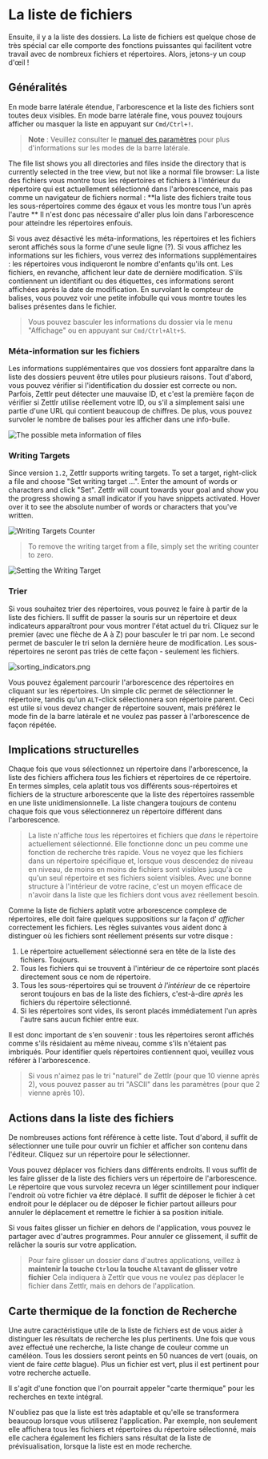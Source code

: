 # La liste de fichiers

Ensuite, il y a la liste des dossiers. La liste de fichiers est quelque chose de très spécial car elle comporte des fonctions puissantes qui facilitent votre travail avec de nombreux fichiers et répertoires. Alors, jetons-y un coup d'œil !

## Généralités

En mode barre latérale étendue, l'arborescence et la liste des fichiers sont toutes deux visibles. En mode barre latérale fine, vous pouvez toujours afficher ou masquer la liste en appuyant sur `Cmd/Ctrl+!`.

> **Note** : Veuillez consulter le [manuel des paramètres](../reference/settings.md) pour plus d'informations sur les modes de la barre latérale.

The file list shows you all directories and files inside the directory that is currently selected in the tree view, but not like a normal file browser: La liste des fichiers vous montre tous les répertoires et fichiers à l'intérieur du répertoire qui est actuellement sélectionné dans l'arborescence, mais pas comme un navigateur de fichiers normal : **la liste des fichiers traite tous les sous-répertoires comme des égaux et vous les montre tous l'un après l'autre **  Il n'est donc pas nécessaire d'aller plus loin dans l'arborescence pour atteindre les répertoires enfouis.

Si vous avez désactivé les méta-informations, les répertoires et les fichiers seront affichés sous la forme d'une seule ligne (?). Si vous affichez les informations sur les fichiers, vous verrez des informations supplémentaires : les répertoires vous indiqueront le nombre d'enfants qu'ils ont. Les fichiers, en revanche, affichent leur date de dernière modification. S'ils contiennent un identifiant ou des étiquettes, ces informations seront affichées après la date de modification. En survolant le compteur de balises, vous pouvez voir une petite infobulle qui vous montre toutes les balises présentes dans le fichier.

> Vous pouvez basculer les informations du dossier via le menu "Affichage" ou en appuyant sur `Cmd/Ctrl+Alt+S`.

### Méta-information sur les fichiers

Les informations supplémentaires que vos dossiers font apparaître dans la liste des dossiers peuvent être utiles pour plusieurs raisons. Tout d'abord, vous pouvez vérifier si l'identification du dossier est correcte ou non. Parfois, Zettlr peut détecter une mauvaise ID, et c'est la première façon de vérifier si Zettlr utilise réellement votre ID, ou s'il a simplement saisi une partie d'une URL qui contient beaucoup de chiffres. De plus, vous pouvez survoler le nombre de balises pour les afficher dans une info-bulle.

![The possible meta information of files](../img/file_meta.png)

### Writing Targets

Since version `1.2`, Zettlr supports writing targets. To set a target, right-click a file and choose "Set writing target …". Enter the amount of words or characters and click "Set". Zettlr will count towards your goal and show you the progress showing a small indicator if you have snippets activated. Hover over it to see the absolute number of words or characters that you've written.

![Writing Targets Counter](../img/writing_targets.png)

> To remove the writing target from a file, simply set the writing counter to zero.

![Setting the Writing Target](../img/writing_targets_settings.png)

### Trier

Si vous souhaitez trier des répertoires, vous pouvez le faire à partir de la liste des fichiers. Il suffit de passer la souris sur un répertoire et deux indicateurs apparaîtront pour vous montrer l'état actuel du tri. Cliquez sur le premier (avec une flèche de A à Z) pour basculer le tri par nom. Le second permet de basculer le tri selon la dernière heure de modification. Les sous-répertoires ne seront pas triés de cette façon - seulement les fichiers.

![sorting_indicators.png](../img/sorting_indicators.png)


Vous pouvez également parcourir l'arborescence des répertoires en cliquant sur les répertoires. Un simple clic permet de sélectionner le répertoire, tandis qu'un `ALT`-click sélectionnera son répertoire parent. Ceci est utile si vous devez changer de répertoire souvent, mais préférez le mode fin de la barre latérale et ne voulez pas passer à l'arborescence de façon répétée.

## Implications structurelles

Chaque fois que vous sélectionnez un répertoire dans l'arborescence, la liste des fichiers affichera _tous_ les fichiers et répertoires de ce répertoire. En termes simples, cela aplatit tous vos différents sous-répertoires et fichiers de la structure arborescente que la liste des répertoires rassemble en une liste unidimensionnelle. La liste changera toujours de contenu chaque fois que vous sélectionnerez un répertoire différent dans l'arborescence.

> La liste n'affiche _tous_ les répertoires et fichiers que _dans_ le répertoire actuellement sélectionné. Elle fonctionne donc un peu comme une fonction de recherche très rapide. Vous ne voyez que les fichiers dans un répertoire spécifique et, lorsque vous descendez de niveau en niveau, de moins en moins de fichiers sont visibles jusqu'à ce qu'un seul répertoire et ses fichiers soient visibles. Avec une bonne structure à l'intérieur de votre racine, c'est un moyen efficace de n'avoir dans la liste que les fichiers dont vous avez réellement besoin.

Comme la liste de fichiers aplatit votre arborescence complexe de répertoires, elle doit faire quelques suppositions sur la façon d' _afficher_ correctement les fichiers. Les règles suivantes vous aident donc à distinguer où les fichiers sont réellement présents sur votre disque :

1. Le répertoire actuellement sélectionné sera en tête de la liste des fichiers. Toujours.
2. Tous les fichiers qui se trouvent à l'intérieur de ce répertoire sont placés directement sous ce nom de répertoire.
3. Tous les sous-répertoires qui se trouvent _à l'intérieur_ de ce répertoire seront toujours en bas de la liste des fichiers, c'est-à-dire _après_ les fichiers du répertoire sélectionné.
4. Si les répertoires sont vides, ils seront placés immédiatement l'un après l'autre sans aucun fichier entre eux.

Il est donc important de s'en souvenir : tous les répertoires seront affichés comme s'ils résidaient au même niveau, comme s'ils n'étaient pas imbriqués. Pour identifier quels répertoires contiennent quoi, veuillez vous référer à l'arborescence.

> Si vous n'aimez pas le tri "naturel" de Zettlr (pour que 10 vienne après 2), vous pouvez passer au tri "ASCII" dans les paramètres (pour que 2 vienne après 10).

## Actions dans la liste des fichiers

De nombreuses actions font référence à cette liste. Tout d'abord, il suffit de sélectionner une tuile pour ouvrir un fichier et afficher son contenu dans l'éditeur. Cliquez sur un répertoire pour le sélectionner.

Vous pouvez déplacer vos fichiers dans différents endroits. Il vous suffit de les faire glisser de la liste des fichiers vers un répertoire de l'arborescence. Le répertoire que vous survolez recevra un léger scintillement pour indiquer l'endroit où votre fichier va être déplacé. Il suffit de déposer le fichier à cet endroit pour le déplacer ou de déposer le fichier partout ailleurs pour annuler le déplacement et remettre le fichier à sa position initiale.

Si vous faites glisser un fichier en dehors de l'application, vous pouvez le partager avec d'autres programmes. Pour annuler ce glissement, il suffit de relâcher la souris sur votre application.

> Pour faire glisser un dossier dans d'autres applications, veillez à **maintenir la touche `Ctrl`ou la touche `Alt`avant de glisser votre fichier** Cela indiquera à Zettlr que vous ne voulez pas déplacer le fichier dans Zettlr, mais en dehors de l'application.

## Carte thermique de la fonction de Recherche

Une autre caractéristique utile de la liste de fichiers est de vous aider à distinguer les résultats de recherche les plus pertinents. Une fois que vous avez effectué une recherche, la liste change de couleur comme un caméléon. Tous les dossiers seront peints en 50 nuances de vert (ouais, on vient de faire _cette_ blague). Plus un fichier est vert, plus il est pertinent pour votre recherche actuelle.

Il s'agit d'une fonction que l'on pourrait appeler "carte thermique" pour les recherches en texte intégral.

N'oubliez pas que la liste est très adaptable et qu'elle se transformera beaucoup lorsque vous utiliserez l'application. Par exemple, non seulement elle affichera tous les fichiers et répertoires du répertoire sélectionné, mais elle cachera également les fichiers sans résultat de la liste de prévisualisation, lorsque la liste est en mode recherche.
